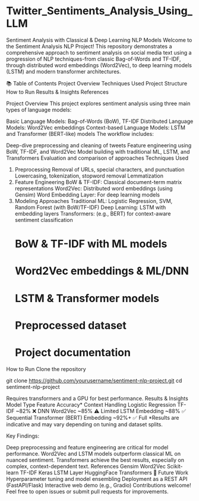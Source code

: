 # Twitter_Sentiments_Analysis_Using_LLM

Sentiment Analysis with Classical & Deep Learning NLP Models
Welcome to the Sentiment Analysis NLP Project!
This repository demonstrates a comprehensive approach to sentiment analysis on social media text using a progression of NLP techniques-from classic Bag-of-Words and TF-IDF, through distributed word embeddings (Word2Vec), to deep learning models (LSTM) and modern transformer architectures.

📚 Table of Contents
Project Overview
Techniques Used
Project Structure
How to Run
Results & Insights
References

Project Overview
This project explores sentiment analysis using three main types of language models:

Basic Language Models: Bag-of-Words (BoW), TF-IDF
Distributed Language Models: Word2Vec embeddings
Context-based Language Models: LSTM and Transformer (BERT-like) models
The workflow includes:

Deep-dive preprocessing and cleaning of tweets
Feature engineering using BoW, TF-IDF, and Word2Vec
Model building with traditional ML, LSTM, and Transformers
Evaluation and comparison of approaches
Techniques Used
1. Preprocessing
Removal of URLs, special characters, and punctuation
Lowercasing, tokenization, stopword removal
Lemmatization
2. Feature Engineering
BoW & TF-IDF: Classical document-term matrix representations
Word2Vec: Distributed word embeddings (using Gensim)
Word Embedding Layer: For deep learning models
3. Modeling Approaches
Traditional ML: Logistic Regression, SVM, Random Forest (with BoW/TF-IDF)
Deep Learning: LSTM with embedding layers
Transformers: (e.g., BERT) for context-aware sentiment classification
    # BoW & TF-IDF with ML models
    # Word2Vec embeddings & ML/DNN
    # LSTM & Transformer models
    # Preprocessed dataset
    # Project documentation
   
How to Run
Clone the repository

git clone https://github.com/yourusername/sentiment-nlp-project.git
cd sentiment-nlp-project

Requires transformers and a GPU for best performance.
Results & Insights
Model Type	Feature	Accuracy*	Context Handling
Logistic Regression	TF-IDF	~82%	❌
DNN	Word2Vec	~85%	⚠️ Limited
LSTM	Embedding	~88%	✅ Sequential
Transformer (BERT)	Embedding	~92%+	✅ Full
*Results are indicative and may vary depending on tuning and dataset splits.

Key Findings:

Deep preprocessing and feature engineering are critical for model performance.
Word2Vec and LSTM models outperform classical ML on nuanced sentiment.
Transformers achieve the best results, especially on complex, context-dependent text.
References
Gensim Word2Vec
Scikit-learn TF-IDF
Keras LSTM Layer
HuggingFace Transformers
🚀 Future Work
Hyperparameter tuning and model ensembling
Deployment as a REST API (FastAPI/Flask)
Interactive web demo (e.g., Gradio)
Contributions welcome!
Feel free to open issues or submit pull requests for improvements.

